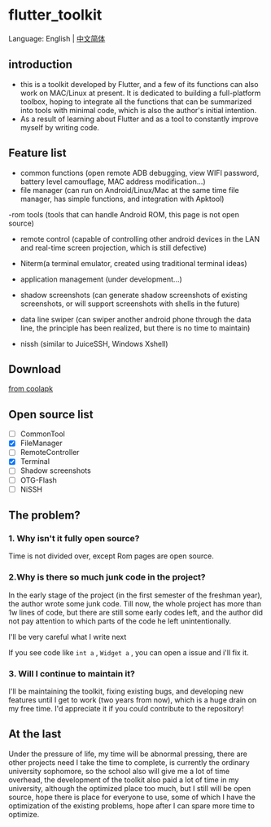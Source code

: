 # flutter_toolkit

Language: English | [中文简体](README.md)

## introduction


- this is a toolkit developed by Flutter, and a few of its functions can also work on MAC/Linux at present. It is dedicated to building a full-platform toolbox, hoping to integrate all the functions that can be summarized into tools with minimal code, which is also the author's initial intention.
- As a result of learning about Flutter and as a tool to constantly improve myself by writing code.

## Feature list

- common functions (open remote ADB debugging, view WIFI password, battery level camouflage, MAC address modification...)
- file manager (can run on Android/Linux/Mac at the same time file manager, has simple functions, and integration with Apktool)

-rom tools (tools that can handle Android ROM, this page is not open source)

- remote control (capable of controlling other android devices in the LAN and real-time screen projection, which is still defective)

- Niterm(a terminal emulator, created using traditional terminal ideas)

- application management (under development...)

- shadow screenshots (can generate shadow screenshots of existing screenshots, or will support screenshots with shells in the future)

- data line swiper (can swiper another android phone through the data line, the principle has been realized, but there is no time to maintain)

- nissh (similar to JuiceSSH, Windows Xshell)

## Download
[from coolapk](https://www.coolapk.com/apk/com.nightmare)

## Open source list
- [ ] CommonTool
- [x] FileManager
- [ ] RemoteController
- [x] Terminal
- [ ] Shadow screenshots
- [ ] OTG-Flash
- [ ] NiSSH
##  The problem?

### 1. Why isn't it fully open source?

Time is not divided over, except Rom pages are open source.

### 2.Why is there so much junk code in the project?

In the early stage of the project (in the first semester of the freshman year), the author wrote some junk code. Till now, the whole project has more than 1w lines of code, but there are still some early codes left, and the author did not pay attention to which parts of the code he left unintentionally.

I'll be very careful what I write next

If you see code like ```int a``` , ```Widget a``` , you can open a issue and i'll fix it.

### 3. Will I continue to maintain it?

I'll be maintaining the toolkit, fixing existing bugs, and developing new features until I get to work (two years from now), which is a huge drain on my free time. I'd appreciate it if you could contribute to the repository!



## At the last

Under the pressure of life, my time will be abnormal pressing, there are other projects need I take the time to complete, is currently the ordinary university sophomore, so the school also will give me a lot of time overhead, the development of the toolkit also paid a lot of time in my university, although the optimized place too much, but I still will be open source, hope there is place for everyone to use, some of which I have the optimization of the existing problems, hope after I can spare more time to optimize.